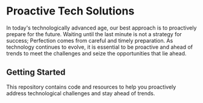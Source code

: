 # Proactive Tech Solutions

In today's technologically advanced age, our best approach is to proactively prepare for the future. Waiting until the last minute is not a strategy for success; Perfection comes from careful and timely preparation. As technology continues to evolve, it is essential to be proactive and ahead of trends to meet the challenges and seize the opportunities that lie ahead.

## Getting Started

This repository contains code and resources to help you proactively address technological challenges and stay ahead of trends.



